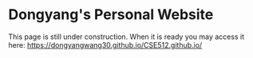 # Dongyang's Personal Website

This page is still under construction. When it is ready you may access it here: https://dongyangwang30.github.io/CSE512.github.io/
